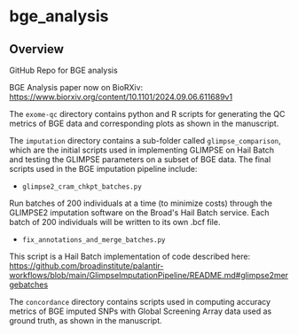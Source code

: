 # bge_analysis

## Overview 

GitHub Repo for BGE analysis 

BGE Analysis paper now on BioRXiv: https://www.biorxiv.org/content/10.1101/2024.09.06.611689v1

The `exome-qc` directory contains python and R scripts for generating the QC metrics of BGE data and corresponding plots as shown in the manuscript. 

The `imputation` directory contains a sub-folder called `glimpse_comparison`, which are the initial scripts used in implementing GLIMPSE on Hail Batch and testing the GLIMPSE parameters on a subset of BGE data. The final scripts used in the BGE imputation pipeline include: 

- `glimpse2_cram_chkpt_batches.py`

Run batches of 200 individuals at a time (to minimize costs) through the GLIMPSE2 imputation software on the Broad's Hail Batch service. Each batch of 200 individuals will be written to its own .bcf file. 

  - `fix_annotations_and_merge_batches.py`

This script is a Hail Batch implementation of code described here: 
https://github.com/broadinstitute/palantir-workflows/blob/main/GlimpseImputationPipeline/README.md#glimpse2mergebatches 

The `concordance` directory contains scripts used in computing accuracy metrics of BGE imputed SNPs with Global Screening Array data used as ground truth, as shown in the manuscript. 

